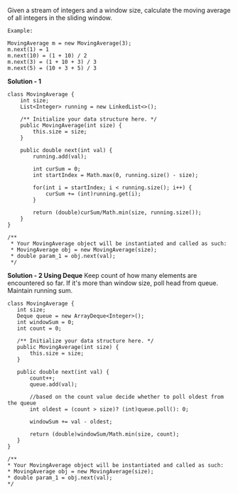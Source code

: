Given a stream of integers and a window size, calculate the moving average of all integers in the sliding window.

```
Example:

MovingAverage m = new MovingAverage(3);
m.next(1) = 1
m.next(10) = (1 + 10) / 2
m.next(3) = (1 + 10 + 3) / 3
m.next(5) = (10 + 3 + 5) / 3
```

**Solution - 1**
```
class MovingAverage {
    int size;
    List<Integer> running = new LinkedList<>();
    
    /** Initialize your data structure here. */
    public MovingAverage(int size) {
        this.size = size;
    }
    
    public double next(int val) {
        running.add(val);
        
        int curSum = 0;
        int startIndex = Math.max(0, running.size() - size);
        
        for(int i = startIndex; i < running.size(); i++) {
            curSum += (int)running.get(i);
        }
        
        return (double)curSum/Math.min(size, running.size());
    }
}

/**
 * Your MovingAverage object will be instantiated and called as such:
 * MovingAverage obj = new MovingAverage(size);
 * double param_1 = obj.next(val);
 */
 ```
 
 **Solution - 2 Using Deque**
 Keep count of how many elements are encountered so far. If it's more than window size, poll head from queue.
 Maintain running sum.
 
 ```
 class MovingAverage {
    int size;
    Deque queue = new ArrayDeque<Integer>();
    int windowSum = 0;
    int count = 0;
    
    /** Initialize your data structure here. */
    public MovingAverage(int size) {
        this.size = size;
    }
    
    public double next(int val) {
        count++;
        queue.add(val);
        
        //based on the count value decide whether to poll oldest from the queue
        int oldest = (count > size)? (int)queue.poll(): 0;
        
        windowSum += val - oldest;
        
        return (double)windowSum/Math.min(size, count);
    }
}

/**
 * Your MovingAverage object will be instantiated and called as such:
 * MovingAverage obj = new MovingAverage(size);
 * double param_1 = obj.next(val);
 */
 ```
